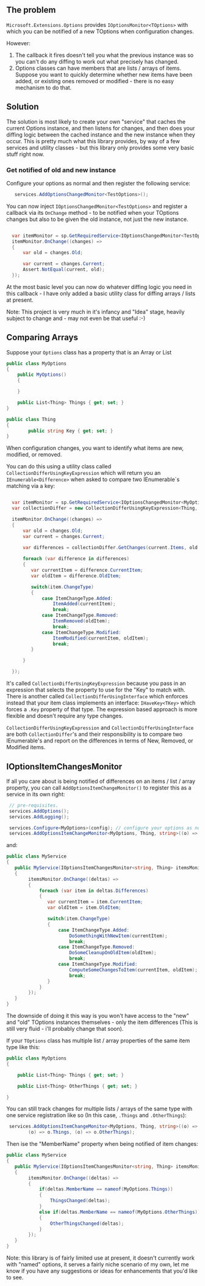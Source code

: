 ## The problem

`Microsoft.Extensions.Options` provides `IOptionsMonitor<TOptions>` with which you can be notified of a new TOptions when configuration changes.

However:

1. The callback it fires doesn't tell you what the previous instance was so you can't do any diffing to work out what precisely has changed.
2. Options classes can have members that are lists / arrays of items. Suppose you want to quickly determine whether new items have been added, or existing ones removed or modified - there is no easy mechanism to do that.


## Solution

The solution is most likely to create your own "service" that caches the current Options instance, and then listens for changes, and then does your diffing logic between the cached instance and the new instance when they occur.
This is pretty much what this library provides, by way of a few services and utility classes - but this library only provides some very basic stuff right now.

### Get notified of old and new instance

Configure your options as normal and then register the following service:

```csharp
   services.AddOptionsChangedMonitor<TestOptions>();

```

You can now inject `IOptionsChangedMonitor<TestOptions>` and register a callback via its `OnChange` method - to be notified when your TOptions changes but also to be given the old instance, not just the new instance.
```csharp

  var itemMonitor = sp.GetRequiredService<IOptionsChangedMonitor<TestOptions>>(); // inject this
  itemMonitor.OnChange((changes) =>
  {                
      var old = changes.Old;

      var current = changes.Current;
      Assert.NotEqual(current, old);
  });


```

At the most basic level you can now do whatever diffing logic you need in this callback - I have only added a basic utility class for diffing arrays / lists at present.

Note: This project is very much in it's infancy and "Idea" stage, heavily subject to change and - may not even be that useful :-)

## Comparing Arrays

Suppose your `Options` class has a property that is an Array or List

```csharp
public class MyOptions
{
    public MyOptions()
    {

    }

    public List<Thing> Things { get; set; }
}

public class Thing 
{
        public string Key { get; set; }
}

```

When configuration changes, you want to identify what items are new, modified, or removed.

You can do this using a utility class called `CollectionDifferUsingKeyExpression` which will return
you an `IEnumerable<Difference>` when asked to compare two IEnumerable`s matching via a key:

```csharp

  var itemMonitor = sp.GetRequiredService<IOptionsChangedMonitor<MyOptions>>(); // inject this
  var collectionDiffer = new CollectionDifferUsingKeyExpression<Thing, string>(a => a.Key);

  itemMonitor.OnChange((changes) =>
  {                
      var old = changes.Old;
      var current = changes.Current;

      var differences = collectionDiffer.GetChanges(current.Items, old.Items).ToArray();    
      
      foreach (var difference in differences)
      {
         var currentItem = difference.CurrentItem;
         var oldItem = difference.OldItem;

         switch(item.ChangeType)
         {
             case ItemChangeType.Added:
                 ItemAdded(currentItem);
                 break;
             case ItemChangeType.Removed:
                 ItemRemoved(oldItem);
                 break;
             case ItemChangeType.Modified:
                 ItemModified(currentItem, oldItem);
                 break;
         }

      }

  });


```

It's called `CollectionDifferUsingKeyExpression` because you pass in an expression that selects the property to use for the "Key" to match with.
There is another called `CollectionDifferUsingInterface` which enforces instead that your item class implements an interface: `IHaveKey<TKey>` which forces a `.Key` property of that type.
The expression based approach is more flexible and doesn't require any type changes.

 `CollectionDifferUsingKeyExpression` and `CollectionDifferUsingInterface` are both `CollectionDiffer`'s and their responsibility is to compare two IEnumerable's and report on the differences in terms of New, Removed, or Modified items.

## IOptionsItemChangesMonitor

If all you care about is being notified of differences on an items / list / array property, you can call `AddOptionsItemChangeMonitor()` to register this as a service in its own right:


```csharp
 // pre-requisites.
 services.AddOptions();
 services.AddLogging();

 services.Configure<MyOptions>(config); // configure your options as normal.
 services.AddOptionsItemChangeMonitor<MyOptions, Thing, string>((o) => o.Key, (o) => o.Things);

```

and:

```csharp
public class MyService
{
   public MyService(IOptionsItemChangesMonitor<string, Thing> itemsMonitor)
   {
        itemsMonitor.OnChange((deltas) =>
        {
            foreach (var item in deltas.Differences)
            {
               var currentItem = item.CurrentItem;
               var oldItem = item.OldItem;

               switch(item.ChangeType)
               {
                   case ItemChangeType.Added:
                       DoSomethingWithNewItem(currentItem);
                       break;
                   case ItemChangeType.Removed:
                       DoSomeCleanupOnOldItem(oldItem);
                       break;
                   case ItemChangeType.Modified:
                       ComputeSomeChangesToItem(currentItem, oldItem);
                       break;
               }
            }            
        });
   }
}
```

The downside of doing it this way is you won't have access to the "new" and "old" TOptions instances themselves - only the item differences (This is still very fluid - i'll probably change that soon).

If your `TOptions` class has multiple list / array properties of the same item type like this:

```csharp
public class MyOptions
{

    public List<Thing> Things { get; set; }

    public List<Thing> OtherThings { get; set; } 

}

```

You can still track changes for multiple lists / arrays of the same type with one service registration like so (In this case, `.Things` and `.OtherThings`):

```csharp
 services.AddOptionsItemChangeMonitor<MyOptions, Thing, string>((o) => o.Key,
        (o) => o.Things, (o) => o.OtherThings);

```

Then ise the "MemberName" property when being notified of item changes:

```csharp
public class MyService
{
   public MyService(IOptionsItemChangesMonitor<string, Thing> itemsMonitor)
   {
        itemsMonitor.OnChange((deltas) =>
        {
            if(deltas.MemberName == nameof(MyOptions.Things))
            {
                ThingsChanged(deltas);
            }
            else if(deltas.MemberName == nameof(MyOptions.OtherThings))
            {
                OtherThingsChanged(deltas);
            }           
        });
   }
}
```

Note: this library is of fairly limited use at present, it doesn't currently work with "named" options, it serves a fairly niche scenario of my own, let me know if you have any suggestions or ideas for enhancements that you'd like to see.
